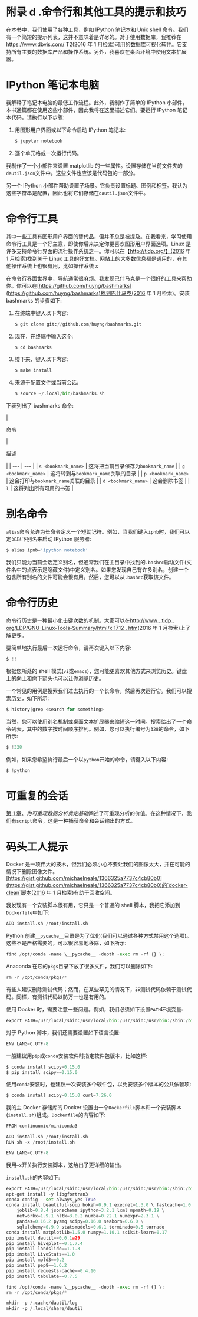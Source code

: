 # 附录 d .命令行和其他工具的提示和技巧

在本书中，我们使用了各种工具，例如 IPython 笔记本和 Unix shell 命令。我们有一个简短的提示列表，这并不意味着是详尽的。对于使用数据库，我推荐在 https://www.dbvis.com/ T2(2016 年 1 月检索)可用的数据库可视化软件。它支持所有主要的数据库产品和操作系统。另外，我喜欢在桌面环境中使用文本扩展器。

# IPython 笔记本电脑

我解释了笔记本电脑的最低工作流程。此外，我制作了简单的 IPython 小部件，本书通篇都在使用这些小部件，因此我将在这里描述它们。要运行 IPython 笔记本代码，请执行以下步骤:

1.  用图形用户界面或以下命令启动 IPython 笔记本:

    ```py
    $ jupyter notebook

    ```

2.  逐个单元格或一次运行代码。

我制作了一个小部件来设置 matplotlib 的一些属性。设置存储在当前文件夹的`dautil.json`文件中。这些文件也应该是代码包的一部分。

另一个 IPython 小部件帮助设置子场景。它负责设置标题、图例和标签。我认为这些字符串是配置，因此也将它们存储在`dautil.json`文件中。

# 命令行工具

其中一些工具有图形用户界面的替代品，但并不总是被提及。在我看来，学习使用命令行工具是一个好主意，即使你后来决定你更喜欢图形用户界面选项。Linux 是许多支持命令行界面的流行操作系统之一。你可以在【http://tldp.org/】(2016 年 1 月检索)找到关于 Linux 工具的好文档。网站上的大多数信息都是通用的，在其他操作系统上也很有用，比如操作系统 x

在命令行界面世界中，导航通常很麻烦。我发现巴什马克是一个很好的工具来帮助你。你可以在[https://github.com/huyng/bashmarks](https://github.com/huyng/bashmarks)找到巴什马克(2016 年 1 月检索)。安装 bashmarks 的步骤如下:

1.  在终端中键入以下内容:

    ```py
    $ git clone git://github.com/huyng/bashmarks.git

    ```

2.  现在，在终端中输入这个:

    ```py
    $ cd bashmarks

    ```

3.  接下来，键入以下内容:

    ```py
    $ make install

    ```

4.  来源于配置文件或当前会话:

    ```py
    $ source ~/.local/bin/bashmarks.sh

    ```

下表列出了 bashmarks 命令:

<colgroup><col style="text-align: left"> <col style="text-align: left"></colgroup> 
| 

命令

 | 

描述

 |
| --- | --- |
| `s <bookmark_name>` | 这将把当前目录保存为`bookmark_name` |
| `g <bookmark_name>` | 这将转到与`bookmark_name`关联的目录 |
| `p <bookmark_name>` | 这会打印与`bookmark_name`关联的目录 |
| `d <bookmark_name>` | 这会删除书签 |
| `l` | 这将列出所有可用的书签 |

# 别名命令

`alias`命令允许为长命令定义一个短助记符。例如，当我们键入`ipnb`时，我们可以定义以下别名来启动 IPython 服务器:

```py
$ alias ipnb='ipython notebook'

```

我们只能为当前会话定义别名，但通常我们在主目录中找到的`.bashrc`启动文件(文件名中的点表示是隐藏文件)中定义别名。如果您发现自己有许多别名，创建一个包含所有别名的文件可能会很有用。然后，您可以从`.bashrc`获取该文件。

# 命令行历史

命令行历史是一种最小化击键次数的机制。大家可以在[http://www . tldp . org/LDP/GNU-Linux-Tools-Summary/html/x 1712 . htm](http://www.tldp.org/LDP/GNU-Linux-Tools-Summary/html/x1712.htm)(2016 年 1 月检索)上了解更多。

要简单地执行最后一次运行命令，请再次键入以下内容:

```py
$ !!

```

根据您所处的 shell 模式(`vi`或`emacs`)，您可能更喜欢其他方式来浏览历史。键盘上的向上和向下箭头也可以让你浏览历史。

一个常见的用例是搜索我们过去执行的一个长命令，然后再次运行它。我们可以搜索历史，如下所示:

```py
$ history|grep <search for something>

```

当然，您可以使用别名机制或桌面文本扩展器来缩短这一时间。搜索给出了一个命令列表，其中的数字按时间顺序排列。例如，您可以执行编号为`328`的命令，如下所示:

```py
$ !328

```

例如，如果您希望执行最后一个以`python`开始的命令，请键入以下内容:

```py
$ !python

```

# 可重复的会话

[第 1 章](01.html "Chapter 1. Laying the Foundation for Reproducible Data Analysis")、*为可重现数据分析奠定基础*阐述了可重现分析的价值。在这种情况下，我们有`script`命令，这是一种捕获命令和会话输出的方式。

# 码头工人提示

Docker 是一项伟大的技术，但我们必须小心不要让我们的图像太大，并在可能的情况下删除图像文件。[https://gist.github.com/michaelneale/1366325a7737c4cb80b0](https://gist.github.com/michaelneale/1366325a7737c4cb80b0)的`docker-clean`脚本(2016 年 1 月检索)有助于回收空间。

我发现有一个安装脚本很有用，它只是一个普通的 shell 脚本，我把它添加到`Dockerfile`中如下:

```py
ADD install.sh /root/install.sh

```

Python 创建`__pycache__`目录是为了优化(我们可以通过各种方式禁用这个选项)。这些不是严格需要的，可以很容易地移除，如下所示:

```py
find /opt/conda -name \__pycache__ -depth -exec rm -rf {} \;
```

Anaconda 在它的`pkgs`目录下放了很多文件，我们可以删除如下:

```py
rm -r /opt/conda/pkgs/*

```

有些人建议删除测试代码；然而，在某些罕见的情况下，非测试代码依赖于测试代码。同样，有测试代码以防万一也是有用的。

使用 Docker 时，需要注意一些问题。例如，我们必须如下设置`PATH`环境变量:

```py
export PATH=/usr/local/sbin:/usr/local/bin:/usr/sbin:/usr/bin:/sbin:/bin:${PATH}

```

对于 Python 脚本，我们还需要设置如下语言设置:

```py
ENV LANG=C.UTF-8
```

一般建议用`pip`或`conda`安装软件时指定软件包版本，比如这样:

```py
$ conda install scipy=0.15.0
$ pip install scipy==0.15.0

```

使用`conda`安装时，也建议一次安装多个软件包，以免安装多个版本的公共依赖项:

```py
$ conda install scipy=0.15.0 curl=7.26.0

```

我的主 Docker 存储库的 Docker 设置由一个`Dockerfile`脚本和一个安装脚本(`install.sh`)组成。`Dockerfile`的内容如下:

```py
FROM continuumio/miniconda3

ADD install.sh /root/install.sh
RUN sh -x /root/install.sh

ENV LANG=C.UTF-8
```

我用`–x`开关执行安装脚本，这给出了更详细的输出。

`install.sh`的内容如下:

```py
export PATH=/usr/local/sbin:/usr/local/bin:/usr/sbin:/usr/bin:/sbin:/bin:${PATH}
apt-get install -y libgfortran3
conda config --set always_yes True
conda install beautiful-soup bokeh=0.9.1 execnet=1.3.0 \ fastcache=1.0.2 \
    joblib=0.8.4 jsonschema ipython=3.2.1 lxml mpmath=0.19 \
    networkx=1.9.1 nltk=3.0.2 numba=0.22.1 numexpr=2.3.1 \
    pandas=0.16.2 pyzmq scipy=0.16.0 seaborn=0.6.0 \
    sqlalchemy=0.9.9 statsmodels=0.6.1 terminado=0.5 tornado 
conda install matplotlib=1.5.0 numpy=1.10.1 scikit-learn=0.17
pip install dautil==0.0.1a29
pip install hiveplot==0.1.7.4
pip install landslide==1.1.3
pip install LiveStats==1.0
pip install mpld3==0.2
pip install pep8==1.6.2
pip install requests-cache==0.4.10
pip install tabulate==0.7.5

find /opt/conda -name \__pycache__ -depth -exec rm -rf {} \;
rm -r /opt/conda/pkgs/*

mkdir -p /.cache/dautil/log
mkdir -p /.local/share/dautil
```